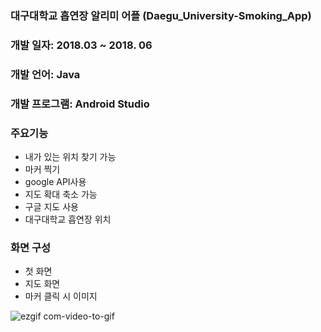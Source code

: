 ### 대구대학교 흡연장 알리미 어플 (Daegu_University-Smoking_App)
### 개발 일자: 2018.03 ~ 2018. 06
### 개발 언어: Java
### 개발 프로그램: Android Studio


### 주요기능
- 내가 있는 위치 찾기 가능
- 마커 찍기
- google API사용
- 지도 확대 축소 가능
- 구글 지도 사용
- 대구대학교 흡연장 위치 

### 화면 구성
- 첫 화면
- 지도 화면
- 마커 클릭 시 이미지 


![ezgif com-video-to-gif](https://user-images.githubusercontent.com/48404941/82673238-7cafdf80-9c7c-11ea-899c-d5895f69aa2f.gif)
